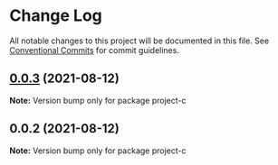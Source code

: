 # Change Log

All notable changes to this project will be documented in this file.
See [Conventional Commits](https://conventionalcommits.org) for commit guidelines.

## [0.0.3](https://github.com/oqx/lerna-example/compare/project-c@0.0.2...project-c@0.0.3) (2021-08-12)

**Note:** Version bump only for package project-c





## 0.0.2 (2021-08-12)

**Note:** Version bump only for package project-c

